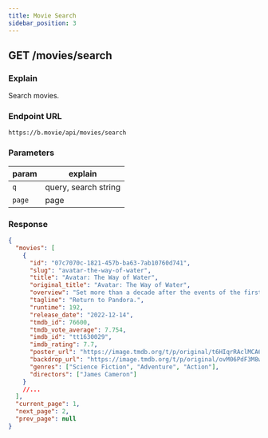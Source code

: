 ```yaml
---
title: Movie Search
sidebar_position: 3
---
```


## GET /movies/search

### Explain

Search movies.

### Endpoint URL

```
https://b.movie/api/movies/search
```

### Parameters

| param  | explain              |
| ------ | -------------------- |
| `q`    | query, search string |
| `page` | page                 |

### Response

```json
{
  "movies": [
    {
      "id": "07c7070c-1821-457b-ba63-7ab10760d741",
      "slug": "avatar-the-way-of-water",
      "title": "Avatar: The Way of Water",
      "original_title": "Avatar: The Way of Water",
      "overview": "Set more than a decade after the events of the first film, learn the story of the Sully family (Jake, Neytiri, and their kids), the trouble that follows them, the lengths they go to keep each other safe, the battles they fight to stay alive, and the tragedies they endure.",
      "tagline": "Return to Pandora.",
      "runtime": 192,
      "release_date": "2022-12-14",
      "tmdb_id": 76600,
      "tmdb_vote_average": 7.754,
      "imdb_id": "tt1630029",
      "imdb_rating": 7.7,
      "poster_url": "https://image.tmdb.org/t/p/original/t6HIqrRAclMCA60NsSmeqe9RmNV.jpg",
      "backdrop_url": "https://image.tmdb.org/t/p/original/ovM06PdF3M8wvKb06i4sjW3xoww.jpg",
      "genres": ["Science Fiction", "Adventure", "Action"],
      "directors": ["James Cameron"]
    }
    //...
  ],
  "current_page": 1,
  "next_page": 2,
  "prev_page": null
}
```

